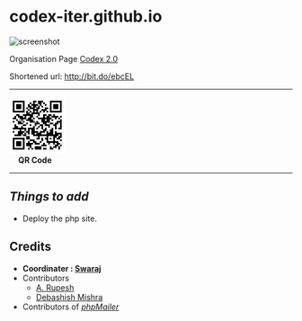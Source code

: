 # codex-iter.github.io

![screenshot](https://raw.githubusercontent.com/codex-iter/codex-iter.github.io/master/Screenshot%20(220).png)


Organisation Page
[Codex 2.0](https://codex-iter.000webhostapp.com/)

Shortened url: http://bit.do/ebcEL


***

![QR Code](./chart.png)<br/>&nbsp;&nbsp;&nbsp;&nbsp;**QR Code**

***

## *Things to add*
+ Deploy the php site.

## Credits

* **Coordinater : [Swaraj](https://github.com/swarajlaha)**
* Contributors
    * [A. Rupesh](https://github.com/rupesh1310)
    * [Debashish Mishra](https://github.com/zanark)  
* Contributors of [_phpMailer_](https://github.com/PHPMailer/PHPMailer)

